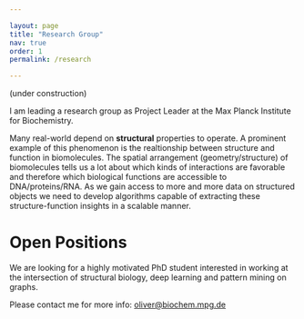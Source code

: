```yaml
---

layout: page
title: "Research Group"
nav: true
order: 1
permalink: /research

---
```


(under construction)

I am leading a research group as Project Leader at the Max Planck Institute for Biochemistry.

Many real-world depend on __structural__ properties to operate.
A prominent example of this phenomenon is the realtionship between structure and function in biomolecules.
The spatial arrangement (geometry/structure) of biomolecules tells us a lot about which kinds of interactions are favorable and therefore which biological functions are accessible to DNA/proteins/RNA. 
As we gain access to more and more data on structured objects we need to develop algorithms capable of extracting these structure-function insights in a scalable manner. 



# Open Positions

We are looking for a highly motivated PhD student interested in working at the intersection of structural biology, deep learning and pattern mining on graphs.

Please contact me for more info: oliver@biochem.mpg.de
